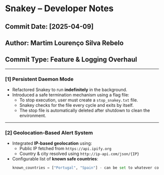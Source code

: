 # Snakey – Developer Notes

##  Commit Date: [2025-04-09]  
##  Author: Martim Lourenço Silva Rebelo  
##  Commit Type: Feature & Logging Overhaul  

---

### [1] Persistent Daemon Mode
- Refactored Snakey to run **indefinitely** in the background.
- Introduced a safe termination mechanism using a flag file:
  - To stop execution, user must create a `stop_snakey.txt` file.
  - Snakey checks for the file every cycle and exits by itself.
  - The stop file is automatically deleted after shutdown to clean the environment.

---

###  [2] Geolocation-Based Alert System
- Integrated **IP-based geolocation** using:
  - Public IP fetched from `https://api.ipify.org`
  - Country & city resolved using `http://ip-api.com/json/{IP}`
- Configurable list of **known safe countries**:
  ```python
  known_countries = ["Portugal", "Spain"] - can be set to whatever countries are decided
